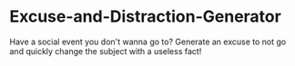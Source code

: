 # Excuse-and-Distraction-Generator

Have a social event you don't wanna go to? Generate an excuse to not go and quickly change the subject with a useless fact!
